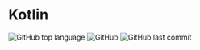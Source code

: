 # Kotlin

![GitHub top language](https://img.shields.io/github/languages/top/abhijitramesh/Kotlin.svg?color=blue&logoColor=blue)
![GitHub](https://img.shields.io/github/license/abhijitramesh/Kotlin.svg)
![GitHub last commit](https://img.shields.io/github/last-commit/abhijitramesh/Kotlin.svg)
